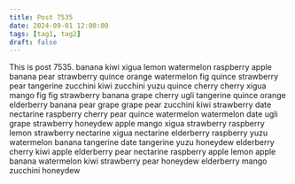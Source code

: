```yaml
---
title: Post 7535
date: 2024-09-01 12:00:00
tags: [tag1, tag2]
draft: false
---
```

This is post 7535.
banana
kiwi
xigua
lemon
watermelon
raspberry
apple
banana
pear
strawberry
quince
orange
watermelon
fig
quince
strawberry
pear
tangerine
zucchini
kiwi
zucchini
yuzu
quince
cherry
cherry
xigua
mango
fig
fig
strawberry
banana
grape
cherry
ugli
tangerine
quince
orange
elderberry
banana
pear
grape
grape
pear
zucchini
kiwi
strawberry
date
nectarine
raspberry
cherry
pear
quince
watermelon
watermelon
date
ugli
grape
strawberry
honeydew
apple
mango
xigua
strawberry
raspberry
lemon
strawberry
nectarine
xigua
nectarine
elderberry
raspberry
yuzu
watermelon
banana
tangerine
date
tangerine
yuzu
honeydew
elderberry
cherry
kiwi
apple
elderberry
pear
nectarine
raspberry
apple
lemon
apple
banana
watermelon
kiwi
strawberry
pear
honeydew
elderberry
mango
zucchini
honeydew
